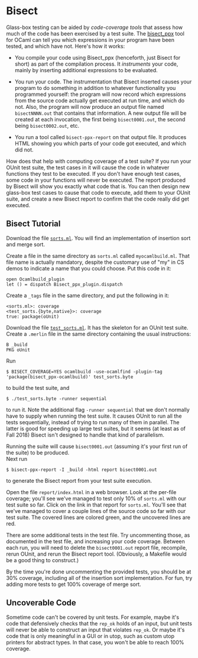 # Bisect

Glass-box testing can be aided by *code-coverage tools* that assess
how much of the code has been exercised by a test suite.  The 
[bisect_ppx][] tool for OCaml can tell you which expressions in your
program have been tested, and which have not.
Here's how it works:

[bisect_ppx]: https://github.com/aantron/bisect_ppx

- You compile your code using Bisect\_ppx (henceforth, just Bisect for short)
  as part of the compilation process. It *instruments* your code, mainly by
  inserting additional expressions to be evaluated.
  
- You run your code.  The instrumentation that Bisect inserted causes
  your program to do something in addition to whatever functionality
  you programmed yourself:  the program will now record which
  expressions from the source code actually get executed at run time,
  and which do not.  Also, the program will now produce an output
  file named `bisectNNNN.out` that contains that information.
  A new output file will be created at each invocation, the first
  being `bisect0001.out`, the second being `bisect0002.out`, etc.
  
- You run a tool called `bisect-ppx-report` on that output file.  It
  produces HTML showing you which parts of your code got executed,
  and which did not.
  
How does that help with computing coverage of a test suite?  If you
run your OUnit test suite, the test cases in it will cause the code in
whatever functions they test to be executed.  If you don't have 
enough test cases, some code in your functions will never be
executed.  The report produced by Bisect will show you exactly
what code that is.  You can then design new glass-box test cases
to cause that code to execute, add them to your OUnit suite,
and create a new Bisect report to confirm that the code really
did get executed.

## Bisect Tutorial

Download the file [`sorts.ml`](sorts.ml).  You will
find an implementation of insertion sort and merge sort.

Create a file in the same directory as `sorts.ml` called
`myocamlbuild.ml`.  That file name is actually mandatory,
despite the customary use of "my" in CS demos to indicate
a name that you could choose.  Put this code in it:
```
open Ocamlbuild_plugin
let () = dispatch Bisect_ppx_plugin.dispatch
```

Create a `_tags` file in the same directory, and put the following
in it:
```
<sorts.ml>: coverage
<test_sorts.{byte,native}>: coverage
true: package(oUnit)
```

Download the file [`test_sorts.ml`](test_sorts.ml).  It has the skeleton
for an OUnit test suite.  Create a `.merlin` file in the same directory containing
the usual instructions:
```
B _build
PKG oUnit
```

Run 
```
$ BISECT_COVERAGE=YES ocamlbuild -use-ocamlfind -plugin-tag 'package(bisect_ppx-ocamlbuild)' test_sorts.byte
``` 
to build the test suite, and 
```
$ ./test_sorts.byte -runner sequential
```
to run it. Note the additional flag `-runner sequential` that we don't normally
have to supply when running the test suite.  It causes OUnit to run all the
tests sequentially, instead of trying to run many of them in parallel.  The latter
is good for speeding up large test suites, but it seems (at least as of 
Fall 2018) Bisect isn't designed to handle that kind of parallelism.

Running the suite will cause `bisect0001.out` (assuming it's your first
run of the suite) to be produced.  
Next run 
```
$ bisect-ppx-report -I _build -html report bisect0001.out
``` 
to generate the Bisect report from your test suite
execution.  

Open the file `report/index.html` in a web browser.  Look at the
per-file coverage; you'll see we've managed to test only 10% of
`sorts.ml` with our test suite so far. Click on the link in that report
for `sorts.ml`. You'll see that we've managed to cover a couple lines of the
source code so far with our test suite.  The covered lines are colored
green, and the uncovered lines are red.

There are some additional tests in the test file.  Try uncommenting those,
as documented in the test file, and increasing your code coverage.  Between
each run, you will need to delete the `bisect0001.out` report file, recompile,
rerun OUnit, and rerun the Bisect report tool.  (Obviously, a Makefile would
be a good thing to construct.)

By the time you're done uncommenting the provided tests, you should be at 30%
coverage, including all of the insertion sort implementation.  For fun, try
adding more tests to get 100% coverage of merge sort.

## Uncoverable Code

Sometime code can't be covered by unit tests. For example,
maybe it's code that defensively checks that the `rep_ok` holds
of an input, but unit tests will never be able to construct an input 
that violates `rep_ok`.  Or maybe it's code that is only meaningful
in a GUI or in utop, such as custom utop printers for abstract types.
In that case, you won't be able to reach 100% coverage.

